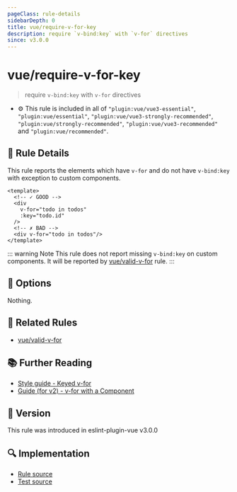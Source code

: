 ```yaml
---
pageClass: rule-details
sidebarDepth: 0
title: vue/require-v-for-key
description: require `v-bind:key` with `v-for` directives
since: v3.0.0
---
```

# vue/require-v-for-key

> require `v-bind:key` with `v-for` directives

- :gear: This rule is included in all of `"plugin:vue/vue3-essential"`, `"plugin:vue/essential"`, `"plugin:vue/vue3-strongly-recommended"`, `"plugin:vue/strongly-recommended"`, `"plugin:vue/vue3-recommended"` and `"plugin:vue/recommended"`.

## :book: Rule Details

This rule reports the elements which have `v-for` and do not have `v-bind:key` with exception to custom components.

<eslint-code-block :rules="{'vue/require-v-for-key': ['error']}">

```vue
<template>
  <!-- ✓ GOOD -->
  <div
    v-for="todo in todos"
    :key="todo.id"
  />
  <!-- ✗ BAD -->
  <div v-for="todo in todos"/>
</template>
```

</eslint-code-block>

::: warning Note
This rule does not report missing `v-bind:key` on custom components.
It will be reported by [vue/valid-v-for] rule.
:::

## :wrench: Options

Nothing.

## :couple: Related Rules

- [vue/valid-v-for]

[vue/valid-v-for]: ./valid-v-for.md

## :books: Further Reading

- [Style guide - Keyed v-for](https://v3.vuejs.org/style-guide/#keyed-v-for-essential)
- [Guide (for v2) - v-for with a Component](https://vuejs.org/v2/guide/list.html#v-for-with-a-Component)

## :rocket: Version

This rule was introduced in eslint-plugin-vue v3.0.0

## :mag: Implementation

- [Rule source](https://github.com/vuejs/eslint-plugin-vue/blob/master/lib/rules/require-v-for-key.js)
- [Test source](https://github.com/vuejs/eslint-plugin-vue/blob/master/tests/lib/rules/require-v-for-key.js)
